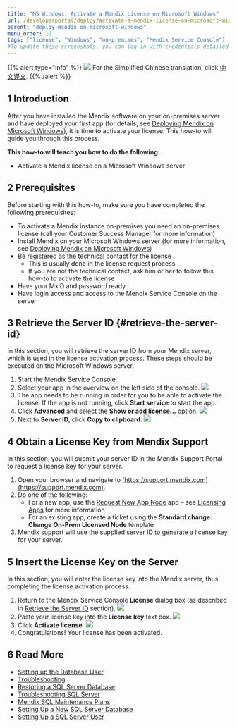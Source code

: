 ```yaml
---
title: "MS Windows: Activate a Mendix License on Microsoft Windows"
url: /developerportal/deploy/activate-a-mendix-license-on-microsoft-windows
parent: "deploy-mendix-on-microsoft-windows"
menu_order: 10
tags: ["license", "Windows", "on-premises", "Mendix Service Console"]
#To update these screenshots, you can log in with credentials detailed in How to Update Screenshots Using Team Apps.
---
```


{{% alert type="info" %}}
<img src="/attachments/china.png" style="display: inline-block; margin: 0" /> For the Simplified Chinese translation, click [中文译文](https://cdn.mendix.tencent-cloud.com/documentation/developerportal/activate-a-mendix-license-on-microsoft-windows.pdf).
{{% /alert %}}

## 1 Introduction

After you have installed the Mendix software on your on-premises server and have deployed your first app (for details, see [Deploying Mendix on Microsoft Windows](deploy-mendix-on-microsoft-windows)), it is time to activate your license. This how-to will guide you through this process.  

**This how-to will teach you how to do the following:**

* Activate a Mendix license on a Microsoft Windows server

## 2 Prerequisites

Before starting with this how-to, make sure you have completed the following prerequisites:

* To activate a Mendix instance on-premises you need an on-premises license (call your Customer Success Manager for more information)
* Install Mendix on your Microsoft Windows server (for more information, see [Deploying Mendix on Microsoft Windows](deploy-mendix-on-microsoft-windows))
* Be registered as the technical contact for the license
    * This is usually done in the license request process
    * If you are not the technical contact, ask him or her to follow this how-to to activate the license
* Have your MxID and password ready
* Have login access and access to the Mendix Service Console on the server

## 3 Retrieve the Server ID {#retrieve-the-server-id}

In this section, you will retrieve the server ID from your Mendix server, which is used in the license activation process. These steps should be executed on the Microsoft Windows server.

1. Start the Mendix Service Console.
2. Select your app in the overview on the left side of the console.
    ![](/attachments/developerportal/deploy/on-premises-design/deploy-mendix-on-microsoft-windows/activate-a-mendix-license-on-microsoft-windows/19398813.png)
3. The app needs to be running in order for you to be able to activate the license. If the app is not running, click **Start service** to start the app.
4.  Click **Advanced** and select the **Show or add license...** option.
    ![](/attachments/developerportal/deploy/on-premises-design/deploy-mendix-on-microsoft-windows/activate-a-mendix-license-on-microsoft-windows/19398814.png) 
5. Next to **Server ID**, click **Copy to clipboard**.
    ![](/attachments/developerportal/deploy/on-premises-design/deploy-mendix-on-microsoft-windows/activate-a-mendix-license-on-microsoft-windows/19398815.png) 

## 4 Obtain a License Key from Mendix Support

In this section, you will submit your server ID in the Mendix Support Portal to request a license key for your server.

1. Open your browser and navigate to [https://support.mendix.com](https://support.mendix.com).
2. Do one of the following:
    * For a new app, use the [Request New App Node](https://newnode.mendix.com/) app – see [Licensing Apps](licensing-apps-outside-mxcloud) for more information
    * For an existing app, create a ticket using the **Standard change: Change On-Prem Licensed Node** template
3. Mendix support will use the supplied server ID to generate a license key for your server.

## 5 Insert the License Key on the Server

In this section, you will enter the license key into the Mendix server, thus completing the license activation process.

1. Return to the Mendix Service Console **License** dialog box (as described in [Retrieve the Server ID](#retrieve-the-server-id) section).
    ![](/attachments/developerportal/deploy/on-premises-design/deploy-mendix-on-microsoft-windows/activate-a-mendix-license-on-microsoft-windows/19398814.png) 
2. Paste your license key into the **License key** text box.
    ![](/attachments/developerportal/deploy/on-premises-design/deploy-mendix-on-microsoft-windows/activate-a-mendix-license-on-microsoft-windows/19398816.png) 
3.  Click **Activate license**.
    ![](/attachments/developerportal/deploy/on-premises-design/deploy-mendix-on-microsoft-windows/activate-a-mendix-license-on-microsoft-windows/19398817.png) 
4.  Congratulations! Your license has been activated.

## 6 Read More

*   [Setting up the Database User](setting-up-the-database-user)
*   [Troubleshooting](troubleshooting-iis)
*   [Restoring a SQL Server Database](restoring-a-sql-server-database)
*   [Troubleshooting SQL Server](troubleshooting-sql-server)
*   [Mendix SQL Maintenance Plans](mendix-sql-maintenance-plans)
*   [Setting Up a New SQL Server Database](setting-up-a-new-sql-server-database)
*   [Setting Up a SQL Server User](setting-up-a-sql-server-user)
